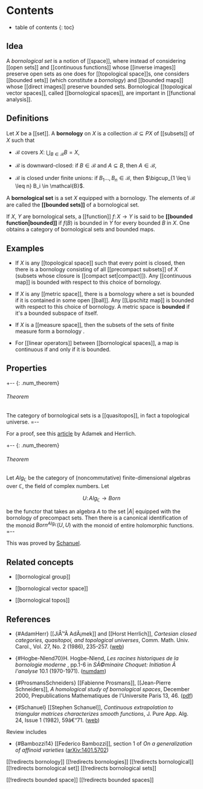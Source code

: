 
# Contents
* table of contents
{: toc}

## Idea

A _bornological set_ is a notion of [[space]], where instead of considering [[open sets]] and [[continuous functions]] whose [[inverse images]] preserve open sets as one does for [[topological space]]s, one considers [[bounded sets]] (which constitute a _bornology_) and [[bounded maps]] whose [[direct images]] preserve bounded sets. Bornological [[topological vector spaces]], called [[bornological spaces]], are important in [[functional analysis]].


## Definitions

Let $X$ be a [[set]]. A **bornology** on $X$ is a collection $\mathcal{B} \subseteq P X$ of [[subsets]] of $X$ such that 

* $\mathcal{B}$ covers $X$: $\bigcup_{B \in \mathcal{B}} B = X$, 

* $\mathcal{B}$ is downward-closed: if $B \in \mathcal{B}$ and $A \subseteq B$, then $A \in \mathcal{B}$, 

* $\mathcal{B}$ is closed under finite unions: if $B_1 \ldots, B_n \in \mathcal{B}$, then $\bigcup_{1 \leq \i \leq n} B_i \in \mathcal{B}$. 

A **bornological set** is a set $X$ equipped with a bornology. The elements of $\mathcal{B}$ are called the **[[bounded sets]]** of a bornological set. 

If $X$, $Y$ are bornological sets, a [[function]] $f\colon X \to Y$ is said to be **[[bounded function|bounded]]** if $f(B)$ is bounded in $Y$ for every bounded $B$ in $X$. One obtains a category of bornological sets and bounded maps. 


## Examples

* If $X$ is any [[topological space]] such that every point is closed, then there is a bornology consisting of all [[precompact subsets]] of $X$ (subsets whose closure is [[compact set|compact]]).  Any [[continuous map]] is bounded with respect to this choice of bornology. 

* If $X$ is any [[metric space]], there is a bornology where a set is bounded if it is contained in some open [[ball]]. Any [[Lipschitz map]] is bounded with respect to this choice of bornology.  A metric space is __bounded__ if it\'s a bounded subspace of itself.

* If $X$ is a [[measure space]], then the subsets of the sets of finite measure form a bornology .

* For [[linear operators]] between [[bornological spaces]], a map is continuous if and only if it is bounded. 


## Properties

+-- {: .num_theorem}
###### Theorem 
The category of bornological sets is a [[quasitopos]], in fact a topological universe. 
=-- 

For a proof, see this [article](#AdamHerr) by Adamek and Herrlich. 

+-- {: .num_theorem} 
###### Theorem 
Let $Alg_{\mathbb{C}}$ be the category of (noncommutative) finite-dimensional algebras over $\mathbb{C}$, the field of complex numbers. Let 

$$U \colon Alg_{\mathbb{C}} \to Born$$ 

be the functor that takes an algebra $A$ to the set ${|A|}$ equipped with the bornology of precompact sets. Then there is a canonical identification of the monoid $Born^{Alg_\mathbb{C}}(U, U)$ with the monoid of entire holomorphic functions. 
=-- 

This was proved by [Schanuel](#Schanuel). 

## Related concepts

* [[bornological group]]

* [[bornological vector space]]

* [[bornological topos]]


## References 

* {#AdamHerr} [[JiÅ™Ã­ AdÃ¡mek]] and [[Horst Herrlich]], _Cartesian closed categories, quasitopoi, and topological universes_, Comm. Math. Univ. Carol., Vol. 27, No. 2 (1986), 235-257. ([web](http://dml.cz/handle/10338.dmlcz/106447))

* {#Hogbe-Nlend70}H. Hogbe-Nlend, _Les racines historiques de la bornologie moderne_ , pp.1-6 in _SÃ©minaire Choquet: Initiation Ã  l'analyse_ 10.1 (1970-1971).  ([numdam](http://www.numdam.org/item?id=SC_1970-1971__10_1_A5_0))

* {#ProsmansSchneiders} [[Fabienne Prosmans]], [[Jean-Pierre Schneiders]], _A homological study of bornological spaces_, December 2000, Prepublications Mathematiques de l'Universite Paris 13, 46. ([pdf](http://www.analg.ulg.ac.be/jps/rec/hsbs.pdf))

* {#Schanuel} [[Stephen Schanuel]], _Continuous extrapolation to triangular matrices characterizes smooth functions_, J. Pure App. Alg. 24, Issue 1 (1982), 59â€“71. ([web](http://www.sciencedirect.com/science/journal/00224049/24/1)) 

Review includes

* {#Bambozzi14} [[Federico Bambozzi]], section 1 of _On a generalization of affinoid varieties_ ([arXiv:1401.5702](http://arxiv.org/abs/1401.5702))


[[!redirects bornology]]
[[!redirects bornologies]]
[[!redirects bornological]]
[[!redirects bornological set]]
[[!redirects bornological sets]]

[[!redirects bounded space]]
[[!redirects bounded spaces]]

